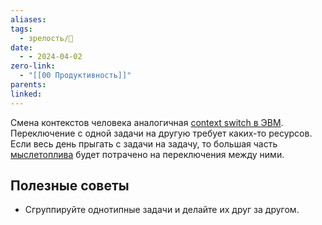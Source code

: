 ```yaml
---
aliases: 
tags:
  - зрелость/🌱
date:
  - - 2024-04-02
zero-link:
  - "[[00 Продуктивность]]"
parents: 
linked:
---
```

Смена контекстов человека аналогичная [context switch в ЭВМ](Переключение%20контекста.md). Переключение с одной задачи на другую требует каких-то ресурсов. Если весь день прыгать с задачи на задачу, то большая часть [мыслетоплива](Мыслетопливо.md) будет потрачено на переключения между ними.

## Полезные советы
- Сгруппируйте однотипные задачи и делайте их друг за другом.
